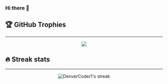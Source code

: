 ### Hi there 👋

## 🏆 GitHub Trophies

<hr />
<p align="center">
    <img src="https://github-profile-trophy.vercel.app/?username=hamidjavadi&theme=onedark&column=7" />
</p>

## 🔥 Streak stats

<hr />
<!-- GitHub Readme Streak Stats - https://github.com/DenverCoder1/github-readme-streak-stats -->
<p align="center">
    <img title="🔥 Get streak stats for your profile at git.io/streak-stats" alt="DenverCoder1's streak" src="https://github-readme-streak-stats.herokuapp.com/?user=hamidjavadi&theme=highcontrast&hide_border=true"/>
</p>
